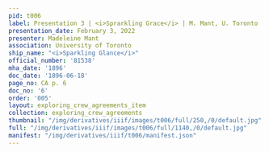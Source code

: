 ```yaml
---
pid: t006
label: Presentation 3 | <i>Sprarkling Grace</i> | M. Mant, U. Toronto | 6
presentation_date: February 3, 2022
presenter: Madeleine Mant
association: University of Toronto
ship_name: "<i>Sparkling Glance</i>"
official_number: '81538'
mha_date: '1896'
doc_date: '1896-06-18'
page_no: CA p. 6
doc_no: '6'
order: '005'
layout: exploring_crew_agreements_item
collection: exploring_crew_agreements
thumbnail: "/img/derivatives/iiif/images/t006/full/250,/0/default.jpg"
full: "/img/derivatives/iiif/images/t006/full/1140,/0/default.jpg"
manifest: "/img/derivatives/iiif/t006/manifest.json"
---
```

